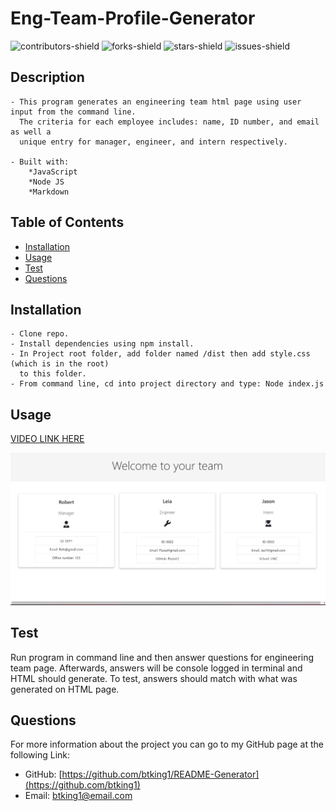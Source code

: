# Eng-Team-Profile-Generator
![contributors-shield](https://img.shields.io/github/contributors/btking1/README-Generator?style=for-the-badge)
![forks-shield](https://img.shields.io/github/forks/btking1/README-Generator?style=for-the-badge)
![stars-shield](https://img.shields.io/github/stars/btking1/README-Generator?style=for-the-badge)
![issues-shield](https://img.shields.io/github/issues/btking1/README-Generator?style=for-the-badge)

## Description
   
    - This program generates an engineering team html page using user input from the command line. 
      The criteria for each employee includes: name, ID number, and email as well a 
      unique entry for manager, engineer, and intern respectively.
    
    - Built with: 
        *JavaScript
        *Node JS
        *Markdown
    

## Table of Contents 

- [Installation](#installation)
- [Usage](#usage)
- [Test](#test)
- [Questions](#questions)

## Installation

    - Clone repo. 
    - Install dependencies using npm install.
    - In Project root folder, add folder named /dist then add style.css (which is in the root) 
      to this folder. 
    - From command line, cd into project directory and type: Node index.js
    


## Usage

[VIDEO LINK HERE](https://link-url-here.org)

![SCREENSHOOT](https://github.com/btking1/Eng-Team-Profile-Generator/blob/main/img/eng-team-ss.jpg)

## Test

Run program in command line and then answer questions for engineering team page. Afterwards, answers will be console logged in terminal and HTML should generate. To test, answers should match with what was generated on HTML page. 


## Questions

For more information about the project you can go
to my GitHub page at the following Link:

- GitHub: [https://github.com/btking1/README-Generator](https://github.com/btking1)
- Email: btking1@email.com
